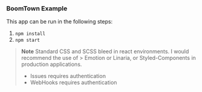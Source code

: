 ### BoomTown Example
This app can be run in the following steps:
1. `npm install`
2. `npm start`

> **Note**
> Standard CSS and SCSS bleed in react environments. I would recommend the use of > Emotion or Linaria, or Styled-Components in production applications.
> - Issues requires authentication
> - WebHooks requires authentication